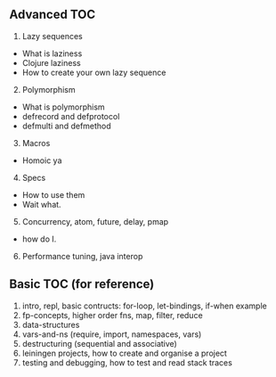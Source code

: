 ## Advanced TOC

1. Lazy sequences
  * What is laziness
  * Clojure laziness
  * How to create your own lazy sequence
2. Polymorphism
  * What is polymorphism
  * defrecord and defprotocol
  * defmulti and defmethod
3. Macros
  * Homoic ya
4. Specs
  * How to use them
  * Wait what.
5. Concurrency, atom, future, delay, pmap
  * how do I.
6. Performance tuning, java interop

## Basic TOC (for reference)

1. intro, repl, basic contructs: for-loop, let-bindings, if-when example
2. fp-concepts, higher order fns, map, filter, reduce
3. data-structures
4. vars-and-ns (require, import, namespaces, vars)
5. destructuring (sequential and associative)
6. leiningen projects, how to create and organise a project
7. testing and debugging, how to test and read stack traces
